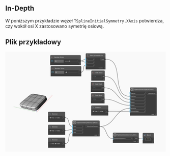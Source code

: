 ## In-Depth
W poniższym przykładzie węzeł `TSplineInitialSymmetry.XAxis` potwierdza, czy wokół osi X zastosowano symetrię osiową.

## Plik przykładowy

![Example](./Autodesk.DesignScript.Geometry.TSpline.TSplineInitialSymmetry.XAxis_img.jpg)
